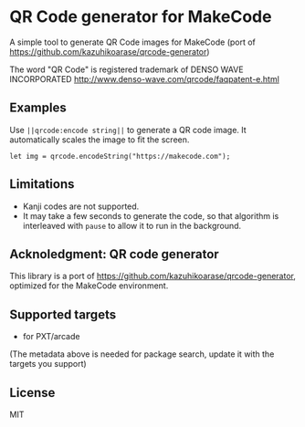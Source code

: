 # QR Code generator for MakeCode

A simple tool to generate QR Code images for MakeCode (port of https://github.com/kazuhikoarase/qrcode-generator)

The word "QR Code" is registered trademark of DENSO WAVE INCORPORATED 
http://www.denso-wave.com/qrcode/faqpatent-e.html

## Examples

Use ``||qrcode:encode string||`` to generate a QR code image. It automatically
scales the image to fit the screen.

```blocks
let img = qrcode.encodeString("https://makecode.com");
```

## Limitations

* Kanji codes are not supported.
* It may take a few seconds to generate the code, so that algorithm is interleaved with ``pause`` to allow it to run in the background.

## Acknoledgment: QR code generator

This library is a port of https://github.com/kazuhikoarase/qrcode-generator,
optimized for the MakeCode environment.

## Supported targets
* for PXT/arcade

(The metadata above is needed for package search, update it with the targets you support)

## License

MIT
